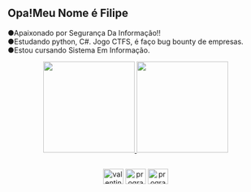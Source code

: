 <h2>Opa!Meu Nome é Filipe</h2>

●Apaixonado por Segurança Da Informação!!<br>
●Estudando python, C#. Jogo CTFS, é faço bug bounty de empresas.<br>
●Estou cursando Sistema Em Informação.<br>

<div align="center">
  <a href="https://github.com/felpscybernet">
  <img height="180em" src="https://github-readme-stats.vercel.app/api?username=felpscybernet&show_icons=true&theme=outrun&include_all_commits=true&count_private=true"/>
  <img height="180em" src="https://github-readme-stats.vercel.app/api/top-langs/?username=felpscybernet&layout=compact&langs_count=7&theme=outrun"/>
   <br>


  ##
  
  <div>
    <a href="https://www.linkedin.com/in/filipe-santos-araujo-1b809b21a/" target="blank"><img align="center" src="https://raw.githubusercontent.com/rahuldkjain/github-profile-readme-generator/master/src/images/icons/Social/linked-in-alt.svg" alt="valentine fernandes" height="30" width="40" /></a>
    <a href="https://www.instagram.com/filipesantosaraujo34/" target="blank"><img align="center" src="https://raw.githubusercontent.com/rahuldkjain/github-profile-readme-generator/master/src/images/icons/Social/instagram.svg" alt="programmerscrunity" height="30" width="40" /></a>
    <a href="https://dashboard.heroku.com/apps" target="blank"><img align="center" src="https://raw.githubusercontent.com/rahuldkjain/github-profile-readme-generator/master/src/images/icons/Social/heroku.yml" alt="programmerscrunity" height="30" width="40" /></a>
    
  </div>